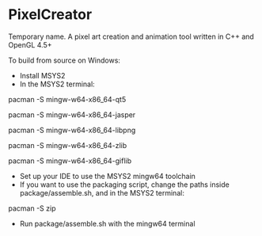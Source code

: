 # PixelCreator
Temporary name.  A pixel art creation and animation tool written in C++ and OpenGL 4.5+

To build from source on Windows:
- Install MSYS2
- In the MSYS2 terminal:

pacman -S mingw-w64-x86_64-qt5

pacman -S mingw-w64-x86_64-jasper

pacman -S mingw-w64-x86_64-libpng

pacman -S mingw-w64-x86_64-zlib

pacman -S mingw-w64-x86_64-giflib

- Set up your IDE to use the MSYS2 mingw64 toolchain
- If you want to use the packaging script, change the paths inside package/assemble.sh, and in the MSYS2 terminal:

pacman -S zip
- Run package/assemble.sh with the mingw64 terminal
